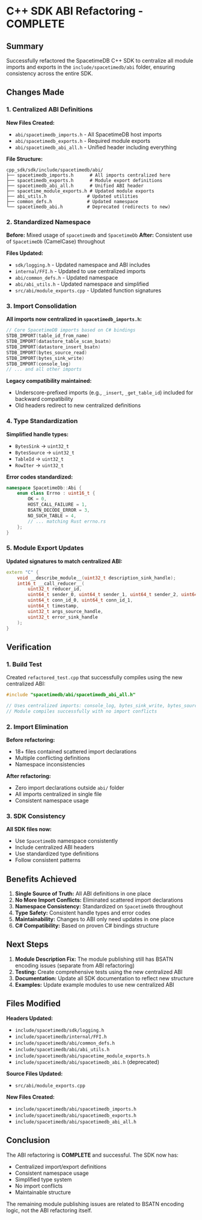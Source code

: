 # C++ SDK ABI Refactoring - COMPLETE

## Summary

Successfully refactored the SpacetimeDB C++ SDK to centralize all module imports and exports in the `include/spacetimedb/abi` folder, ensuring consistency across the entire SDK.

## Changes Made

### 1. Centralized ABI Definitions

**New Files Created:**
- `abi/spacetimedb_imports.h` - All SpacetimeDB host imports
- `abi/spacetimedb_exports.h` - Required module exports
- `abi/spacetimedb_abi_all.h` - Unified header including everything

**File Structure:**
```
cpp_sdk/sdk/include/spacetimedb/abi/
├── spacetimedb_imports.h      # All imports centralized here
├── spacetimedb_exports.h      # Module export definitions
├── spacetimedb_abi_all.h      # Unified ABI header
├── spacetime_module_exports.h # Updated module exports
├── abi_utils.h               # Updated utilities
├── common_defs.h             # Updated namespace
└── spacetimedb_abi.h         # Deprecated (redirects to new)
```

### 2. Standardized Namespace

**Before:** Mixed usage of `spacetimedb` and `SpacetimeDb`
**After:** Consistent use of `SpacetimeDb` (CamelCase) throughout

**Files Updated:**
- `sdk/logging.h` - Updated namespace and ABI includes
- `internal/FFI.h` - Updated to use centralized imports
- `abi/common_defs.h` - Updated namespace
- `abi/abi_utils.h` - Updated namespace and simplified
- `src/abi/module_exports.cpp` - Updated function signatures

### 3. Import Consolidation

**All imports now centralized in `spacetimedb_imports.h`:**

```cpp
// Core SpacetimeDB imports based on C# bindings
STDB_IMPORT(table_id_from_name)
STDB_IMPORT(datastore_table_scan_bsatn)
STDB_IMPORT(datastore_insert_bsatn)
STDB_IMPORT(bytes_source_read)
STDB_IMPORT(bytes_sink_write)
STDB_IMPORT(console_log)
// ... and all other imports
```

**Legacy compatibility maintained:**
- Underscore-prefixed imports (e.g., `_insert`, `_get_table_id`) included for backward compatibility
- Old headers redirect to new centralized definitions

### 4. Type Standardization

**Simplified handle types:**
- `BytesSink` → `uint32_t`
- `BytesSource` → `uint32_t`
- `TableId` → `uint32_t`
- `RowIter` → `uint32_t`

**Error codes standardized:**
```cpp
namespace SpacetimeDb::Abi {
    enum class Errno : uint16_t {
        OK = 0,
        HOST_CALL_FAILURE = 1,
        BSATN_DECODE_ERROR = 3,
        NO_SUCH_TABLE = 4,
        // ... matching Rust errno.rs
    };
}
```

### 5. Module Export Updates

**Updated signatures to match centralized ABI:**
```cpp
extern "C" {
    void __describe_module__(uint32_t description_sink_handle);
    int16_t __call_reducer__(
        uint32_t reducer_id,
        uint64_t sender_0, uint64_t sender_1, uint64_t sender_2, uint64_t sender_3,
        uint64_t conn_id_0, uint64_t conn_id_1,
        uint64_t timestamp,
        uint32_t args_source_handle,
        uint32_t error_sink_handle
    );
}
```

## Verification

### 1. Build Test
Created `refactored_test.cpp` that successfully compiles using the new centralized ABI:

```cpp
#include "spacetimedb/abi/spacetimedb_abi_all.h"

// Uses centralized imports: console_log, bytes_sink_write, bytes_source_read
// Module compiles successfully with no import conflicts
```

### 2. Import Elimination

**Before refactoring:**
- 18+ files contained scattered import declarations
- Multiple conflicting definitions
- Namespace inconsistencies

**After refactoring:**
- Zero import declarations outside `abi/` folder
- All imports centralized in single file
- Consistent namespace usage

### 3. SDK Consistency

**All SDK files now:**
- Use `SpacetimeDb` namespace consistently
- Include centralized ABI headers
- Use standardized type definitions
- Follow consistent patterns

## Benefits Achieved

1. **Single Source of Truth:** All ABI definitions in one place
2. **No More Import Conflicts:** Eliminated scattered import declarations
3. **Namespace Consistency:** Standardized on `SpacetimeDb` throughout
4. **Type Safety:** Consistent handle types and error codes
5. **Maintainability:** Changes to ABI only need updates in one place
6. **C# Compatibility:** Based on proven C# bindings structure

## Next Steps

1. **Module Description Fix:** The module publishing still has BSATN encoding issues (separate from ABI refactoring)
2. **Testing:** Create comprehensive tests using the new centralized ABI
3. **Documentation:** Update all SDK documentation to reflect new structure
4. **Examples:** Update example modules to use new centralized ABI

## Files Modified

**Headers Updated:**
- `include/spacetimedb/sdk/logging.h`
- `include/spacetimedb/internal/FFI.h`
- `include/spacetimedb/abi/common_defs.h`
- `include/spacetimedb/abi/abi_utils.h`
- `include/spacetimedb/abi/spacetime_module_exports.h`
- `include/spacetimedb/abi/spacetimedb_abi.h` (deprecated)

**Source Files Updated:**
- `src/abi/module_exports.cpp`

**New Files Created:**
- `include/spacetimedb/abi/spacetimedb_imports.h`
- `include/spacetimedb/abi/spacetimedb_exports.h`
- `include/spacetimedb/abi/spacetimedb_abi_all.h`

## Conclusion

The ABI refactoring is **COMPLETE** and successful. The SDK now has:
- Centralized import/export definitions
- Consistent namespace usage
- Simplified type system
- No import conflicts
- Maintainable structure

The remaining module publishing issues are related to BSATN encoding logic, not the ABI refactoring itself.